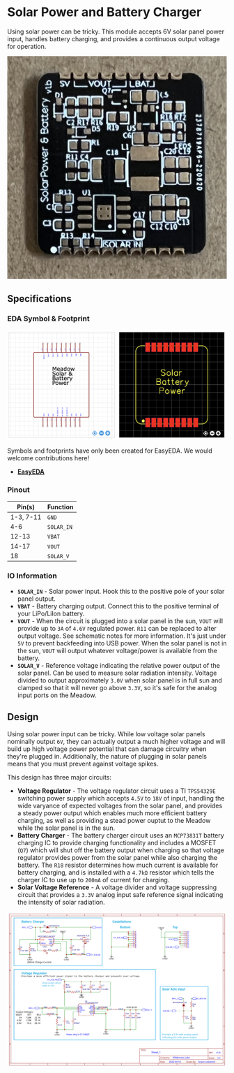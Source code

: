 # Solar Power and Battery Charger

Using solar power can be tricky. This module accepts 6V solar panel power input, handles battery charging, and provides a continuous output voltage for operation.

![](Solar_Battery_Power.jpg)

## Specifications

### EDA Symbol & Footprint

![](Symbol_Footprint.png)

Symbols and footprints have only been created for EasyEDA. We would welcome contributions here!
* **[EasyEDA](https://easyeda.com/component/f10842701d354ea69fdb1ca4361015a1)**

### Pinout

| Pin(s) | Function |
|--------|----------|
| 1-3, 7-11 | `GND` |
| 4-6 | `SOLAR_IN` |
| 12-13 | `VBAT` |
| 14-17 | `VOUT` |
| 18 | `SOLAR_V` |

### IO Information

* **`SOLAR_IN`** - Solar power input. Hook this to the positive pole of your solar panel output.
* **`VBAT`** - Battery charging output. Connect this to the positive terminal of your LiPo/LiIon battery.
* **`VOUT`** - When the circuit is plugged into a solar panel in the sun, `VOUT` will provide up to `3A` of `4.6V` regulated power. `R11` can be replaced to alter output voltage. See schematic notes for more information. It's just under `5V` to prevent backfeeding into USB power. When the solar panel is not in the sun, `VOUT` will output whatever voltage/power is available from the battery.
* **`SOLAR_V`** - Reference voltage indicating the relative power output of the solar panel. Can be used to measure solar radiation intensity. Voltage divided to output approximately `3.0V` when solar panel is in full sun and clamped so that it will never go above `3.3V`, so it's safe for the analog input ports on the Meadow.

## Design

Using solar power input can be tricky. While low voltage solar panels nominally output `6V`, they can actually output a much higher voltage and will build up high voltage power potential that can damage circuitry when they're plugged in. Additionally, the nature of plugging in solar panels means that you must prevent against voltage spikes.

This design has three major circuits:

* **Voltage Regulator** - The voltage regulator circuit uses a TI `TPS54329E` switching power supply which accepts `4.5V` to `18V` of input, handling the wide varyance of expected voltages from the solar panel, and provides a steady power output which enables much more efficient battery charging, as well as providing a stead power ouptut to the Meadow while the solar panel is in the sun.
* **Battery Charger** - The battery charger circuit uses an `MCP73831T` battery charging IC to provide charging functionality and includes a MOSFET (`Q7`) which will shut off the battery output when charging so that voltage regulator provides power from the solar panel while also charging the battery. The `R18` resistor determines how much current is available for battery charging, and is installed with a `4.7kΩ` resistor which tells the charger IC to use up to `200mA` of current for charging.
* **Solar Voltage Reference** - A voltage divider and voltage suppressing circuit that provides a `3.3V` analog input safe reference signal indicating the intensity of solar radiation.

![](Schematic_v1.b.svg)